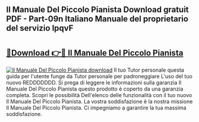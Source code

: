 ## Il Manuale Del Piccolo Pianista Download gratuit PDF - Part-09n Italiano Manuale del proprietario del servizio lpqvF

# <h2><a href="http://dfalzpg.blite.top/?on=Il+Manuale+Del+Piccolo+Pianista">🔗Download 👉🔴 Il Manuale Del Piccolo Pianista</a></h2>

[![Il Manuale Del Piccolo Pianista download](https://i.imgur.com/lujVjoI.png)](http://dfalzpg.blite.top/?on=Il+Manuale+Del+Piccolo+Pianista)
Il tuo Tutor personale questa guida per l'utente funge da Tutor personale per padroneggiare L'uso del tuo nuovo REDDDDDDD. Si prega di leggere le informazioni sulla garanzia Il Manuale Del Piccolo Pianista questo prodotto è coperto da una garanzia completa. Scopri le possibilità Dell'elenco delle funzionalità con il tuo nuovo Il Manuale Del Piccolo Pianista. La vostra soddisfazione è la nostra missione Il Manuale Del Piccolo Pianista. Ci impegniamo a garantire la tua massima soddisfazione.
